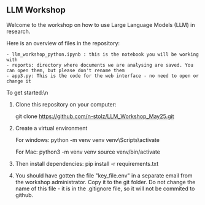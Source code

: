 ## LLM Workshop

Welcome to the workshop on how to use Large Language Models (LLM) in research.

Here is an overview of files in the repository:

    - llm_workshop_python.ipynb : this is the notebook you will be working with
    - reports: directory where documents we are analysing are saved. You can open them, but please don't rename them
    - app3.py: This is the code for the web interface - no need to open or change it



To get started:\n
1. Clone this repository on your computer: 

   git clone https://github.com/n-stolz/LLM_Workshop_May25.git

2. Create a virtual environment

    For windows:
    python -m venv venv
    venv\Scripts\activate

    For Mac:
    python3 -m venv venv
    source venv/bin/activate

3. Then install dependencies:
    pip install -r requirements.txt

4. You should have gotten the file "key_file.env" in a separate email from the workshop administrator. Copy it to the git folder. Do not change the name of this file - it is in the .gitignore file, so it will not be commited to github.
